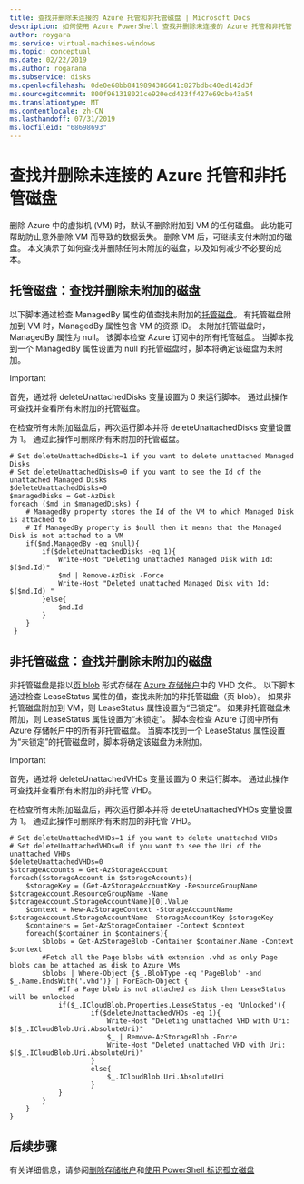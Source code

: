 ```yaml
---
title: 查找并删除未连接的 Azure 托管和非托管磁盘 | Microsoft Docs
description: 如何使用 Azure PowerShell 查找并删除未连接的 Azure 托管和非托管（VHD/页 blob）磁盘。
author: roygara
ms.service: virtual-machines-windows
ms.topic: conceptual
ms.date: 02/22/2019
ms.author: rogarana
ms.subservice: disks
ms.openlocfilehash: 0de0e68bb8419894386641c827bdbc40ed142d3f
ms.sourcegitcommit: 800f961318021ce920ecd423ff427e69cbe43a54
ms.translationtype: MT
ms.contentlocale: zh-CN
ms.lasthandoff: 07/31/2019
ms.locfileid: "68698693"
---
```

# <a name="find-and-delete-unattached-azure-managed-and-unmanaged-disks"></a>查找并删除未连接的 Azure 托管和非托管磁盘

删除 Azure 中的虚拟机 (VM) 时，默认不删除附加到 VM 的任何磁盘。 此功能可帮助防止意外删除 VM 而导致的数据丢失。 删除 VM 后，可继续支付未附加的磁盘。 本文演示了如何查找并删除任何未附加的磁盘，以及如何减少不必要的成本。

## <a name="managed-disks-find-and-delete-unattached-disks"></a>托管磁盘：查找并删除未附加的磁盘

以下脚本通过检查 ManagedBy 属性的值查找未附加的[托管磁盘](managed-disks-overview.md)。 有托管磁盘附加到 VM 时，ManagedBy 属性包含 VM 的资源 ID。 未附加托管磁盘时，ManagedBy 属性为 null。 该脚本检查 Azure 订阅中的所有托管磁盘。 当脚本找到一个 ManagedBy 属性设置为 null 的托管磁盘时，脚本将确定该磁盘为未附加。

>[!IMPORTANT]
>首先，通过将 deleteUnattachedDisks 变量设置为 0 来运行脚本。 通过此操作可查找并查看所有未附加的托管磁盘。
>
>在检查所有未附加磁盘后，再次运行脚本并将 deleteUnattachedDisks 变量设置为 1。 通过此操作可删除所有未附加的托管磁盘。

```azurepowershell-interactive
# Set deleteUnattachedDisks=1 if you want to delete unattached Managed Disks
# Set deleteUnattachedDisks=0 if you want to see the Id of the unattached Managed Disks
$deleteUnattachedDisks=0
$managedDisks = Get-AzDisk
foreach ($md in $managedDisks) {
    # ManagedBy property stores the Id of the VM to which Managed Disk is attached to
    # If ManagedBy property is $null then it means that the Managed Disk is not attached to a VM
    if($md.ManagedBy -eq $null){
        if($deleteUnattachedDisks -eq 1){
            Write-Host "Deleting unattached Managed Disk with Id: $($md.Id)"
            $md | Remove-AzDisk -Force
            Write-Host "Deleted unattached Managed Disk with Id: $($md.Id) "
        }else{
            $md.Id
        }
    }
 }
```

## <a name="unmanaged-disks-find-and-delete-unattached-disks"></a>非托管磁盘：查找并删除未附加的磁盘

非托管磁盘是指以[页 blob](/rest/api/storageservices/understanding-block-blobs--append-blobs--and-page-blobs#about-page-blobs) 形式存储在 [Azure 存储帐户](../../storage/common/storage-create-storage-account.md)中的 VHD 文件。 以下脚本通过检查 LeaseStatus 属性的值，查找未附加的非托管磁盘（页 blob）。 如果非托管磁盘附加到 VM，则 LeaseStatus 属性设置为“已锁定”。 如果非托管磁盘未附加，则 LeaseStatus 属性设置为“未锁定”。 脚本会检查 Azure 订阅中所有 Azure 存储帐户中的所有非托管磁盘。 当脚本找到一个 LeaseStatus 属性设置为“未锁定”的托管磁盘时，脚本将确定该磁盘为未附加。

>[!IMPORTANT]
>首先，通过将 deleteUnattachedVHDs 变量设置为 0 来运行脚本。 通过此操作可查找并查看所有未附加的非托管 VHD。
>
>在检查所有未附加磁盘后，再次运行脚本并将 deleteUnattachedVHDs 变量设置为 1。 通过此操作可删除所有未附加的非托管 VHD。

```azurepowershell-interactive
# Set deleteUnattachedVHDs=1 if you want to delete unattached VHDs
# Set deleteUnattachedVHDs=0 if you want to see the Uri of the unattached VHDs
$deleteUnattachedVHDs=0
$storageAccounts = Get-AzStorageAccount
foreach($storageAccount in $storageAccounts){
    $storageKey = (Get-AzStorageAccountKey -ResourceGroupName $storageAccount.ResourceGroupName -Name $storageAccount.StorageAccountName)[0].Value
    $context = New-AzStorageContext -StorageAccountName $storageAccount.StorageAccountName -StorageAccountKey $storageKey
    $containers = Get-AzStorageContainer -Context $context
    foreach($container in $containers){
        $blobs = Get-AzStorageBlob -Container $container.Name -Context $context
        #Fetch all the Page blobs with extension .vhd as only Page blobs can be attached as disk to Azure VMs
        $blobs | Where-Object {$_.BlobType -eq 'PageBlob' -and $_.Name.EndsWith('.vhd')} | ForEach-Object { 
            #If a Page blob is not attached as disk then LeaseStatus will be unlocked
            if($_.ICloudBlob.Properties.LeaseStatus -eq 'Unlocked'){
                    if($deleteUnattachedVHDs -eq 1){
                        Write-Host "Deleting unattached VHD with Uri: $($_.ICloudBlob.Uri.AbsoluteUri)"
                        $_ | Remove-AzStorageBlob -Force
                        Write-Host "Deleted unattached VHD with Uri: $($_.ICloudBlob.Uri.AbsoluteUri)"
                    }
                    else{
                        $_.ICloudBlob.Uri.AbsoluteUri
                    }
            }
        }
    }
}
```

## <a name="next-steps"></a>后续步骤

有关详细信息，请参阅[删除存储帐户](../../storage/common/storage-create-storage-account.md)和[使用 PowerShell 标识孤立磁盘](https://blogs.technet.microsoft.com/ukplatforms/2018/02/21/azure-cost-optimisation-series-identify-orphaned-disks-using-powershell/)

